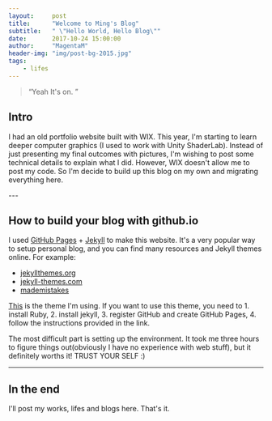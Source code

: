 ```yaml
---
layout:     post
title:      "Welcome to Ming's Blog"
subtitle:   " \"Hello World, Hello Blog\""
date:       2017-10-24 15:00:00
author:     "MagentaM"
header-img: "img/post-bg-2015.jpg"
tags:
    - lifes
---
```


> “Yeah It's on. ”


## Intro

I had an old portfolio website built with WIX. This year, I'm starting to learn deeper computer graphics (I used to work with Unity ShaderLab). Instead of just presenting my final outcomes with pictures, I'm wishing to post some technical details to explain what I did. However, WIX doesn't allow me to post my code. So I'm decide to build up this blog on my own and migrating everything here.



<p id = "build"></p>
---

## How to build your blog with github.io

I used [GitHub Pages](https://pages.github.com/) + [Jekyll](http://jekyllrb.com/) to make this website. It's a very popular way to setup personal blog, and you can find many resources and Jekyll themes online. For example:

* [jekyllthemes.org](http://jekyllthemes.org/)  
* [jekyll-themes.com](https://jekyll-themes.com/)
* [mademistakes](https://mademistakes.com/work/jekyll-themes/)

[This](https://github.com/huxpro/huxpro.github.io/) is the theme I'm using. If you want to use this theme, you need to 1. install Ruby, 2. install jekyll, 3. register GitHub and create GitHub Pages, 4. follow the instructions provided in the link.

The most difficult part is setting up the environment. It took me three hours to figure things out(obviously I have no experience with web stuff), but it definitely worths it! TRUST YOUR SELF :)

---
## In the end
I'll post my works, lifes and blogs here. That's it.
